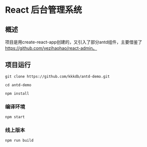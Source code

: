 # React 后台管理系统
## 概述

项目是用create-react-app创建的，又引入了部分antd组件，主要借鉴了 https://github.com/yezihaohao/react-admin。

## 项目运行

```
git clone https://github.com/kkkdb/antd-demo.git

cd antd-demo

npm install

```

### 编译环境
```
npm start

```


### 线上版本
```
npm run build

```
